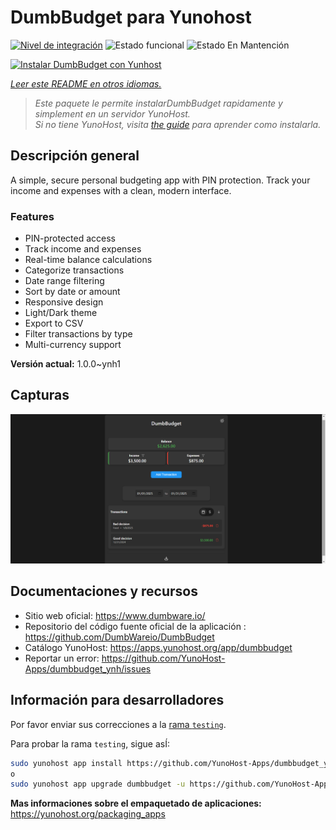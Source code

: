 <!--
Este archivo README esta generado automaticamente<https://github.com/YunoHost/apps/tree/master/tools/readme_generator>
No se debe editar a mano.
-->

# DumbBudget para Yunohost

[![Nivel de integración](https://apps.yunohost.org/badge/integration/dumbbudget)](https://ci-apps.yunohost.org/ci/apps/dumbbudget/)
![Estado funcional](https://apps.yunohost.org/badge/state/dumbbudget)
![Estado En Mantención](https://apps.yunohost.org/badge/maintained/dumbbudget)

[![Instalar DumbBudget con Yunhost](https://install-app.yunohost.org/install-with-yunohost.svg)](https://install-app.yunohost.org/?app=dumbbudget)

*[Leer este README en otros idiomas.](./ALL_README.md)*

> *Este paquete le permite instalarDumbBudget rapidamente y simplement en un servidor YunoHost.*  
> *Si no tiene YunoHost, visita [the guide](https://yunohost.org/install) para aprender como instalarla.*

## Descripción general

A simple, secure personal budgeting app with PIN protection. Track your income and expenses with a clean, modern interface.

### Features

- PIN-protected access
- Track income and expenses
- Real-time balance calculations
- Categorize transactions
- Date range filtering
- Sort by date or amount
- Responsive design
- Light/Dark theme
- Export to CSV
- Filter transactions by type
- Multi-currency support


**Versión actual:** 1.0.0~ynh1

## Capturas

![Captura de DumbBudget](./doc/screenshots/screenshot.png)

## Documentaciones y recursos

- Sitio web oficial: <https://www.dumbware.io/>
- Repositorio del código fuente oficial de la aplicación : <https://github.com/DumbWareio/DumbBudget>
- Catálogo YunoHost: <https://apps.yunohost.org/app/dumbbudget>
- Reportar un error: <https://github.com/YunoHost-Apps/dumbbudget_ynh/issues>

## Información para desarrolladores

Por favor enviar sus correcciones a la [rama `testing`](https://github.com/YunoHost-Apps/dumbbudget_ynh/tree/testing).

Para probar la rama `testing`, sigue asÍ:

```bash
sudo yunohost app install https://github.com/YunoHost-Apps/dumbbudget_ynh/tree/testing --debug
o
sudo yunohost app upgrade dumbbudget -u https://github.com/YunoHost-Apps/dumbbudget_ynh/tree/testing --debug
```

**Mas informaciones sobre el empaquetado de aplicaciones:** <https://yunohost.org/packaging_apps>
